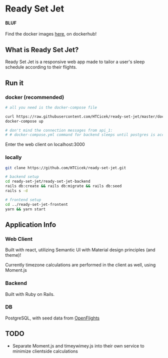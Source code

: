 # Ready Set Jet

#### BLUF

Find the docker images [here](https://hub.docker.com/repository/docker/htcicek/ready-set-jet), on dockerhub!

## What is Ready Set Jet?

Ready Set Jet is a responsive web app made to tailor a user's sleep schedule according to their flights.

## Run it

### docker (recommended)

```sh
# all you need is the docker-compose file

curl https://raw.githubusercontent.com/HTCicek/ready-set-jet/master/docker-compose.yml > docker-compose.yml
docker-compose up

# don't mind the connection messages from api_1:
# # docker-compose.yml command for backend sleeps until postgres is accepting connections in order to migrate.
```
Enter the web client on localhost:3000

### locally

```sh
git clone https://github.com/HTCicek/ready-set-jet.git

# backend setup
cd ready-set-jet/ready-set-jet-backend
rails db:create && rails db:migrate && rails db:seed
rails s -d

# frontend setup
cd ../ready-set-jet-frontent
yarn && yarn start
```

## Application Info

### Web Client

Built with react, utilizing Semantic UI with Material design principles (and theme)!

Currently timezone calculations are performed in the client as well, using Moment.js

### Backend

Built with Ruby on Rails.

### DB

PostgreSQL, with seed data from [OpenFlights](https://openflights.org/data.html)

## TODO

- Separate Moment.js and timeywimey.js into their own service to minimize clientside calculations

